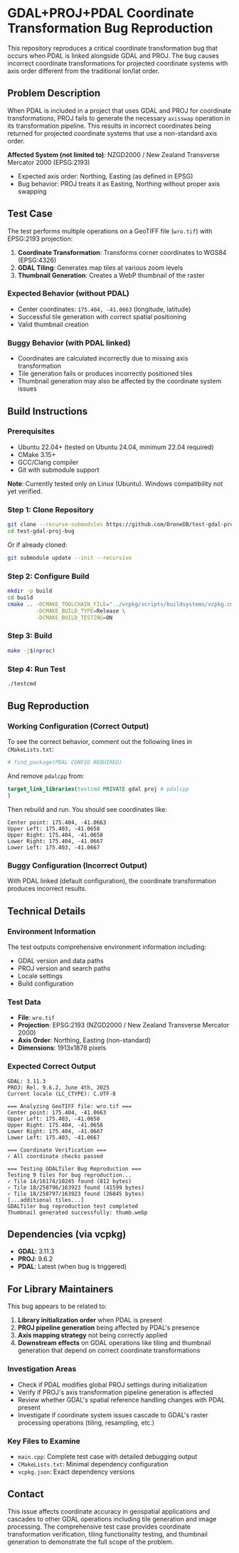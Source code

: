 # GDAL+PROJ+PDAL Coordinate Transformation Bug Reproduction

This repository reproduces a critical coordinate transformation bug that occurs when PDAL is linked alongside GDAL and PROJ. The bug causes incorrect coordinate transformations for projected coordinate systems with axis order different from the traditional lon/lat order.

## Problem Description

When PDAL is included in a project that uses GDAL and PROJ for coordinate transformations, PROJ fails to generate the necessary `axisswap` operation in its transformation pipeline. This results in incorrect coordinates being returned for projected coordinate systems that use a non-standard axis order.

**Affected System (not limited to)**: NZGD2000 / New Zealand Transverse Mercator 2000 (EPSG:2193)
- Expected axis order: Northing, Easting (as defined in EPSG)
- Bug behavior: PROJ treats it as Easting, Northing without proper axis swapping

## Test Case

The test performs multiple operations on a GeoTIFF file (`wro.tif`) with EPSG:2193 projection:

1. **Coordinate Transformation**: Transforms corner coordinates to WGS84 (EPSG:4326)
2. **GDAL Tiling**: Generates map tiles at various zoom levels
3. **Thumbnail Generation**: Creates a WebP thumbnail of the raster

### Expected Behavior (without PDAL)
- Center coordinates: `175.404, -41.0663` (longitude, latitude)
- Successful tile generation with correct spatial positioning
- Valid thumbnail creation

### Buggy Behavior (with PDAL linked)
- Coordinates are calculated incorrectly due to missing axis transformation
- Tile generation fails or produces incorrectly positioned tiles
- Thumbnail generation may also be affected by the coordinate system issues

## Build Instructions

### Prerequisites
- Ubuntu 22.04+ (tested on Ubuntu 24.04, minimum 22.04 required)
- CMake 3.15+
- GCC/Clang compiler
- Git with submodule support

**Note**: Currently tested only on Linux (Ubuntu). Windows compatibility not yet verified.

### Step 1: Clone Repository
```bash
git clone --recurse-submodules https://github.com/DroneDB/test-gdal-proj-bug.git
cd test-gdal-proj-bug
```

Or if already cloned:
```bash
git submodule update --init --recursive
```

### Step 2: Configure Build
```bash
mkdir -p build
cd build
cmake .. -DCMAKE_TOOLCHAIN_FILE="../vcpkg/scripts/buildsystems/vcpkg.cmake" \
         -DCMAKE_BUILD_TYPE=Release \
         -DCMAKE_BUILD_TESTING=ON
```

### Step 3: Build
```bash
make -j$(nproc)
```

### Step 4: Run Test
```bash
./testcmd
```

## Bug Reproduction

### Working Configuration (Correct Output)
To see the correct behavior, comment out the following lines in `CMakeLists.txt`:
```cmake
# find_package(PDAL CONFIG REQUIRED)
```
And remove `pdalcpp` from:
```cmake
target_link_libraries(testcmd PRIVATE gdal proj # pdalcpp
)
```

Then rebuild and run. You should see coordinates like:
```
Center point: 175.404, -41.0663
Upper Left: 175.403, -41.0658
Upper Right: 175.404, -41.0658
Lower Right: 175.404, -41.0667
Lower Left: 175.403, -41.0667
```

### Buggy Configuration (Incorrect Output)
With PDAL linked (default configuration), the coordinate transformation produces incorrect results.

## Technical Details

### Environment Information
The test outputs comprehensive environment information including:
- GDAL version and data paths
- PROJ version and search paths
- Locale settings
- Build configuration

### Test Data
- **File**: `wro.tif`
- **Projection**: EPSG:2193 (NZGD2000 / New Zealand Transverse Mercator 2000)
- **Axis Order**: Northing, Easting (non-standard)
- **Dimensions**: 1913x1878 pixels

### Expected Correct Output
```
GDAL: 3.11.3
PROJ: Rel. 9.6.2, June 4th, 2025
Current locale (LC_CTYPE): C.UTF-8

=== Analyzing GeoTIFF file: wro.tif ===
Center point: 175.404, -41.0663
Upper Left: 175.403, -41.0658
Upper Right: 175.404, -41.0658
Lower Right: 175.404, -41.0667
Lower Left: 175.403, -41.0667

=== Coordinate Verification ===
✓ All coordinate checks passed

=== Testing GDALTiler Bug Reproduction ===
Testing 9 tiles for bug reproduction...
✓ Tile 14/16174/10245 found (812 bytes)
✓ Tile 18/258796/163923 found (41599 bytes)
✓ Tile 18/258797/163923 found (26845 bytes)
[...additional tiles...]
GDALTiler bug reproduction test completed
Thumbnail generated successfully: thumb.webp
```

## Dependencies (via vcpkg)

- **GDAL**: 3.11.3
- **PROJ**: 9.6.2
- **PDAL**: Latest (when bug is triggered)

## For Library Maintainers

This bug appears to be related to:
1. **Library initialization order** when PDAL is present
2. **PROJ pipeline generation** being affected by PDAL's presence
3. **Axis mapping strategy** not being correctly applied
4. **Downstream effects** on GDAL operations like tiling and thumbnail generation that depend on correct coordinate transformations

### Investigation Areas
- Check if PDAL modifies global PROJ settings during initialization
- Verify if PROJ's axis transformation pipeline generation is affected
- Review whether GDAL's spatial reference handling changes with PDAL present
- Investigate if coordinate system issues cascade to GDAL's raster processing operations (tiling, resampling, etc.)

### Key Files to Examine
- `main.cpp`: Complete test case with detailed debugging output
- `CMakeLists.txt`: Minimal dependency configuration
- `vcpkg.json`: Exact dependency versions

## Contact

This issue affects coordinate accuracy in geospatial applications and cascades to other GDAL operations including tile generation and image processing. The comprehensive test case provides coordinate transformation verification, tiling functionality testing, and thumbnail generation to demonstrate the full scope of the problem.
